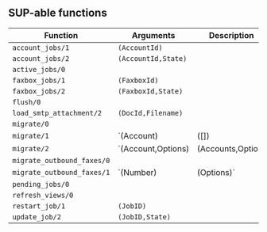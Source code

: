 ## SUP-able functions

| Function | Arguments | Description |
| -------- | --------- | ----------- |
| `account_jobs/1` | `(AccountId)` | |
| `account_jobs/2` | `(AccountId,State)` | |
| `active_jobs/0` |  | |
| `faxbox_jobs/1` | `(FaxboxId)` | |
| `faxbox_jobs/2` | `(FaxboxId,State)` | |
| `flush/0` |  | |
| `load_smtp_attachment/2` | `(DocId,Filename)` | |
| `migrate/0` |  | |
| `migrate/1` | `(Account) | ([]) | (_)` | |
| `migrate/2` | `(Account,Options) | (Accounts,Option) | (Accounts,_) | ([],_) | (_,Options)` | |
| `migrate_outbound_faxes/0` |  | |
| `migrate_outbound_faxes/1` | `(Number) | (Options)` | |
| `pending_jobs/0` |  | |
| `refresh_views/0` |  | |
| `restart_job/1` | `(JobID)` | |
| `update_job/2` | `(JobID,State)` | |
